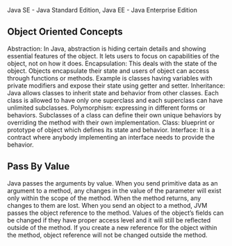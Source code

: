 Java SE - Java Standard Edition, Java EE - Java Enterprise Edition


Object Oriented Concepts
------------------------------------
Abstraction: In Java, abstraction is hiding certain details and showing essential features of the object. It lets users to focus on capabilities of the object, not on how it does. 
Encapsulation: This deals with the state of the object. Objects encapsulate their state and users of object can access through functions or methods. Example is classes having variables with private modifiers and expose their state using getter and setter.
Inheritance: Java allows classes to inherit state and behavior from other classes. Each class is allowed to have only one superclass and each superclass can have unlimited subclasses.
Polymorphism: expressing in different forms or behaviors. Subclasses of a class can define their own unique behaviors by overriding the method with their own implementation.
Class: blueprint or prototype of object which defines its state and behavior.
Interface: It is a contract where anybody implementing an interface needs to provide the behavior.


Pass By Value
--------------------
Java passes the arguments by value. 
When you send primitive data as an argument to a method, any changes in the value of the parameter will exist only within the scope of the method. When the method returns, any changes to them are lost. 
When you send an object to a method, JVM passes the object reference to the method. Values of the object’s fields can be changed if they have proper access level and it will still be reflected outside of the method. If you create a new reference for the object within the method, object reference will not be changed outside the method. 

